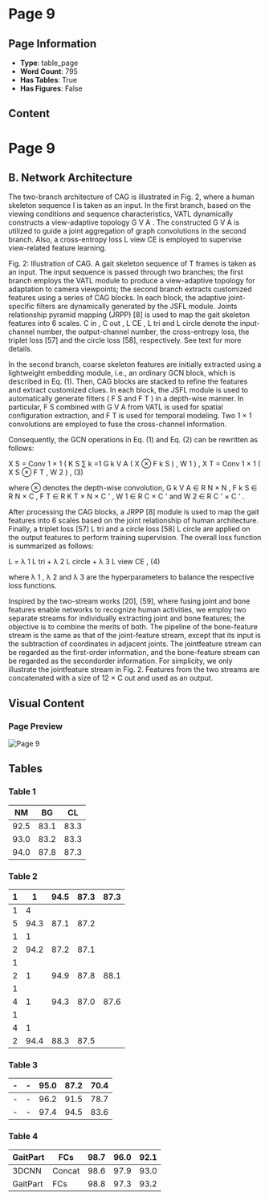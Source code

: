 # Page 9

## Page Information

- **Type**: table_page
- **Word Count**: 795
- **Has Tables**: True
- **Has Figures**: False

## Content

# Page 9

## B. Network Architecture

The two-branch architecture of CAG is illustrated in Fig. 2, where a human skeleton sequence I is taken as an input. In the first branch, based on the viewing conditions and sequence characteristics, VATL dynamically constructs a view-adaptive topology G V A . The constructed G V A is utilized to guide a joint aggregation of graph convolutions in the second branch. Also, a cross-entropy loss L view CE is employed to supervise view-related feature learning.

Fig. 2: Illustration of CAG. A gait skeleton sequence of T frames is taken as an input. The input sequence is passed through two branches; the first branch employs the VATL module to produce a view-adaptive topology for adaptation to camera viewpoints; the second branch extracts customized features using a series of CAG blocks. In each block, the adaptive joint-specific filters are dynamically generated by the JSFL module. Joints relationship pyramid mapping (JRPP) [8] is used to map the gait skeleton features into 6 scales. C in , C out , L CE , L tri and L circle denote the input-channel number, the output-channel number, the cross-entropy loss, the triplet loss [57] and the circle loss [58], respectively. See text for more details.

<!-- image -->

In the second branch, coarse skeleton features are initially extracted using a lightweight embedding module, i.e., an ordinary GCN block, which is described in Eq. (1). Then, CAG blocks are stacked to refine the features and extract customized clues. In each block, the JSFL module is used to automatically generate filters ( F S and F T ) in a depth-wise manner. In particular, F S combined with G V A from VATL is used for spatial configuration extraction, and F T is used for temporal modeling. Two 1 × 1 convolutions are employed to fuse the cross-channel information.

Consequently, the GCN operations in Eq. (1) and Eq. (2) can be rewritten as follows:

X S = Conv 1 × 1 ( K S ∑ k =1 G k V A ( X ⊗ F k S ) , W 1 ) , X T = Conv 1 × 1 ( X S ⊗ F T , W 2 ) , (3)

where ⊗ denotes the depth-wise convolution, G k V A ∈ R N × N , F k S ∈ R N × C , F T ∈ R K T × N × C ' , W 1 ∈ R C × C ' and W 2 ∈ R C ' × C ' .

After processing the CAG blocks, a JRPP [8] module is used to map the gait features into 6 scales based on the joint relationship of human architecture. Finally, a triplet loss [57] L tri and a circle loss [58] L circle are applied on the output features to perform training supervision. The overall loss function is summarized as follows:

L = λ 1 L tri + λ 2 L circle + λ 3 L view CE , (4)

where λ 1 , λ 2 and λ 3 are the hyperparameters to balance the respective loss functions.

Inspired by the two-stream works [20], [59], where fusing joint and bone features enable networks to recognize human activities, we employ two separate streams for individually extracting joint and bone features; the objective is to combine the merits of both. The pipeline of the bone-feature stream is the same as that of the joint-feature stream, except that its input is the subtraction of coordinates in adjacent joints. The jointfeature stream can be regarded as the first-order information, and the bone-feature stream can be regarded as the secondorder information. For simplicity, we only illustrate the jointfeature stream in Fig. 2. Features from the two streams are concatenated with a size of 12 × C out and used as an output.

## Visual Content

### Page Preview

![Page 9](/projects/llms/images/ConditionAdaptive_Graph_Convolution_Learning_for_SkeletonBased_Gait_Recognition_page_9.png)

## Tables

### Table 1

| NM | BG | CL |
| --- | --- | --- |
| 92.5 | 83.1 | 83.3 |
| 93.0 | 83.2 | 83.3 |
| 94.0 | 87.8 | 87.3 |

### Table 2

| 1 | 1 | 94.5 | 87.3 | 87.3 |
| --- | --- | --- | --- | --- |
| 1 | 4
5 | 94.3 | 87.1 | 87.2 |
| 1 | 1
2 | 94.2 | 87.2 | 87.1 |
| 1
2 | 1 | 94.9 | 87.8 | 88.1 |
| 1
4 | 1 | 94.3 | 87.0 | 87.6 |
| 1
4 | 1
2 | 94.4 | 88.3 | 87.5 |

### Table 3

| - | - | 95.0 | 87.2 | 70.4 |
| --- | --- | --- | --- | --- |
| - | - | 96.2 | 91.5 | 78.7 |
| - | - | 97.4 | 94.5 | 83.6 |

### Table 4

| GaitPart | FCs | 98.7 | 96.0 | 92.1 |
| --- | --- | --- | --- | --- |
| 3DCNN | Concat | 98.6 | 97.9 | 93.0 |
| GaitPart | FCs | 98.8 | 97.3 | 93.2 |
